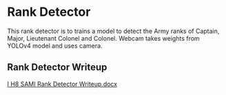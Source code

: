 # Rank Detector
This rank detector is to trains a model to detect the Army ranks of Captain, Major, Lieutenant Colonel and Colonel. 
Webcam takes weights from YOLOv4 model and uses camera.

## Rank Detector Writeup 
[I H8 SAMI Rank Detector Writeup.docx](https://github.com/kdeary3/rank_detector/files/6627403/I.H8.SAMI.Rank.Detector.Writeup.docx)
